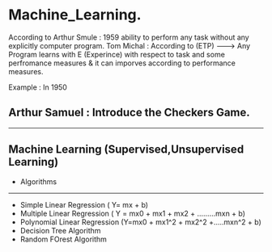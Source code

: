 # Machine_Learning.
According to Arthur Smule : 1959 ability to  perform any task without any explicitly computer program.
Tom Michal :  According to (ETP) ---> Any Program learns with E (Experince) with respect to task and some perfromance measures & it can imporves according to performance measures.

Example : In 1950 
## Arthur Samuel : Introduce the Checkers Game.
--------------------------------------------------- 
Machine Learning (Supervised,Unsupervised Learning) 
---------------------------------------------------
- Algorithms 
--------------------------------------------
- Simple Linear Regression
   ( Y= mx + b)
- Multiple Linear Regression
  ( Y = mx0 + mx1 + mx2 + .........mxn + b)
- Polynomial Linear Regression
  (Y=mx0 + mx1^2 + mx2^2 +.....mxn^2 + b)
- Decision Tree Algorithm
- Random FOrest Algorithm
